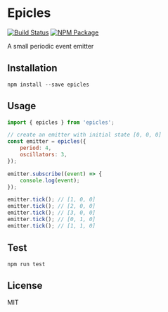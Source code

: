 # Epicles

[![Build Status](https://travis-ci.org/M-Nasab/epicles.svg?branch=main)](https://travis-ci.org/M-Nasab/epicles)
[![NPM Package](https://img.shields.io/npm/v/epicles)](https://www.npmjs.com/package/epicles)

A small periodic event emitter

## Installation

```
npm install --save epicles
```

## Usage

```javascript
import { epicles } from 'epicles';

// create an emitter with initial state [0, 0, 0]
const emitter = epicles({
    period: 4,
    oscillators: 3,
});

emitter.subscribe((event) => {
    console.log(event);
});

emitter.tick(); // [1, 0, 0]
emitter.tick(); // [2, 0, 0]
emitter.tick(); // [3, 0, 0]
emitter.tick(); // [0, 1, 0]
emitter.tick(); // [1, 1, 0]

```

## Test

```
npm run test
```

## License

MIT